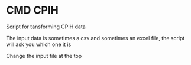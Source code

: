# CMD CPIH

Script for tansforming CPIH data

The input data is sometimes a csv and sometimes an excel file, the script will ask you which one it is

Change the input file at the top
